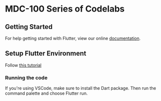 # MDC-100 Series of Codelabs

## Getting Started

For help getting started with Flutter, view our online
[documentation](https://flutter.io/).

## Setup Flutter Environment

Follow [this tutorial](https://codelabs.developers.google.com/codelabs/mdc-101-flutter/#1)

### Running the code

If you're using VSCode, make sure to install the Dart package. Then run the command palette and choose Flutter run.
